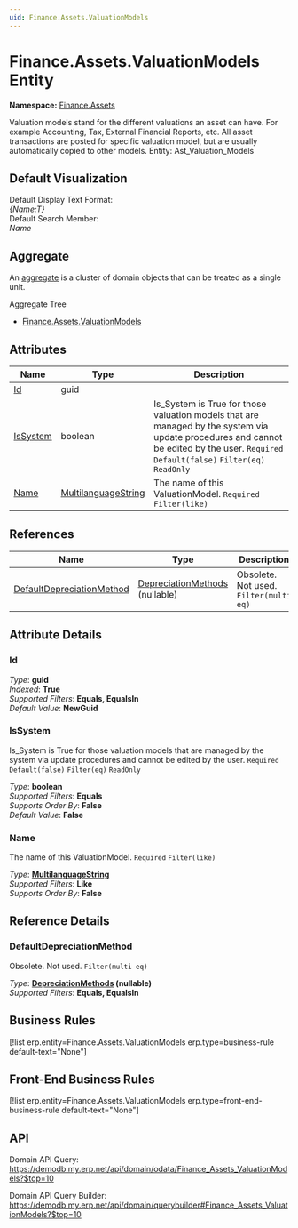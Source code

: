 ```yaml
---
uid: Finance.Assets.ValuationModels
---
```

# Finance.Assets.ValuationModels Entity

**Namespace:** [Finance.Assets](Finance.Assets.md)  

Valuation models stand for the different valuations an asset can have. For example Accounting, Tax, External Financial Reports, etc. All asset transactions are posted for specific valuation model, but are usually automatically copied to other models. Entity: Ast_Valuation_Models

## Default Visualization
Default Display Text Format:  
_{Name:T}_  
Default Search Member:  
_Name_  

## Aggregate
An [aggregate](https://docs.erp.net/tech/advanced/concepts/aggregates.html) is a cluster of domain objects that can be treated as a single unit.  

Aggregate Tree  
* [Finance.Assets.ValuationModels](Finance.Assets.ValuationModels.md)  

## Attributes

| Name | Type | Description |
| ---- | ---- | --- |
| [Id](Finance.Assets.ValuationModels.md#id) | guid |  
| [IsSystem](Finance.Assets.ValuationModels.md#issystem) | boolean | Is_System is True for those valuation models that are managed by the system via update procedures and cannot be edited by the user. `Required` `Default(false)` `Filter(eq)` `ReadOnly` 
| [Name](Finance.Assets.ValuationModels.md#name) | [MultilanguageString](../data-types.md#multilanguagestring) | The name of this ValuationModel. `Required` `Filter(like)` 

## References

| Name | Type | Description |
| ---- | ---- | --- |
| [DefaultDepreciationMethod](Finance.Assets.ValuationModels.md#defaultdepreciationmethod) | [DepreciationMethods](Finance.Assets.DepreciationMethods.md) (nullable) | Obsolete. Not used. `Filter(multi eq)` |


## Attribute Details

### Id

_Type_: **guid**  
_Indexed_: **True**  
_Supported Filters_: **Equals, EqualsIn**  
_Default Value_: **NewGuid**  

### IsSystem

Is_System is True for those valuation models that are managed by the system via update procedures and cannot be edited by the user. `Required` `Default(false)` `Filter(eq)` `ReadOnly`

_Type_: **boolean**  
_Supported Filters_: **Equals**  
_Supports Order By_: **False**  
_Default Value_: **False**  

### Name

The name of this ValuationModel. `Required` `Filter(like)`

_Type_: **[MultilanguageString](../data-types.md#multilanguagestring)**  
_Supported Filters_: **Like**  
_Supports Order By_: **False**  


## Reference Details

### DefaultDepreciationMethod

Obsolete. Not used. `Filter(multi eq)`

_Type_: **[DepreciationMethods](Finance.Assets.DepreciationMethods.md) (nullable)**  
_Supported Filters_: **Equals, EqualsIn**  



## Business Rules

[!list erp.entity=Finance.Assets.ValuationModels erp.type=business-rule default-text="None"]

## Front-End Business Rules

[!list erp.entity=Finance.Assets.ValuationModels erp.type=front-end-business-rule default-text="None"]

## API

Domain API Query:
<https://demodb.my.erp.net/api/domain/odata/Finance_Assets_ValuationModels?$top=10>

Domain API Query Builder:
<https://demodb.my.erp.net/api/domain/querybuilder#Finance_Assets_ValuationModels?$top=10>

